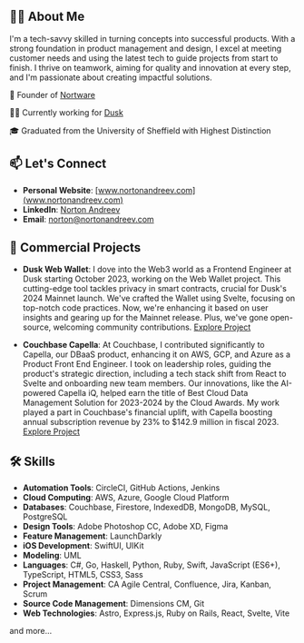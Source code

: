 
## 👨‍💼 About Me
I'm a tech-savvy skilled in turning concepts into successful products. With a strong foundation in product management and design, I excel at meeting customer needs and using the latest tech to guide projects from start to finish. I thrive on teamwork, aiming for quality and innovation at every step, and I'm passionate about creating impactful solutions.

🚀 Founder of [Nortware](www.nortware.ltd)

👨‍💻 Currently working for [Dusk](https://dusk.network)

🎓 Graduated from the University of Sheffield with Highest Distinction

## 📫 Let's Connect
- **Personal Website**: [www.nortonandreev.com](www.nortonandreev.com)
- **LinkedIn**: [Norton Andreev](https://www.linkedin.com/in/nortonandreev)
- **Email**: [norton@nortonandreev.com](mailto:norton@nortonandreev.com)

## 💼 Commercial Projects
- **Dusk Web Wallet**: 
I dove into the Web3 world as a Frontend Engineer at Dusk starting October 2023, working on the Web Wallet project. This cutting-edge tool tackles privacy in smart contracts, crucial for Dusk's 2024 Mainnet launch. We've crafted the Wallet using Svelte, focusing on top-notch code practices. Now, we're enhancing it based on user insights and gearing up for the Mainnet release. Plus, we've gone open-source, welcoming community contributions. [Explore Project](https://wallet.dusk.network)

- **Couchbase Capella**: 
At Couchbase, I contributed significantly to Capella, our DBaaS product, enhancing it on AWS, GCP, and Azure as a Product Front End Engineer. I took on leadership roles, guiding the product's strategic direction, including a tech stack shift from React to Svelte and onboarding new team members. Our innovations, like the AI-powered Capella iQ, helped earn the title of Best Cloud Data Management Solution for 2023-2024 by the Cloud Awards. My work played a part in Couchbase's financial uplift, with Capella boosting annual subscription revenue by 23% to $142.9 million in fiscal 2023. [Explore Project](https://capella.couchbase.com)

## 🛠 Skills
- **Automation Tools**: CircleCI, GitHub Actions, Jenkins
- **Cloud Computing**: AWS, Azure, Google Cloud Platform
- **Databases**: Couchbase, Firestore, IndexedDB, MongoDB, MySQL, PostgreSQL
- **Design Tools**: Adobe Photoshop CC, Adobe XD, Figma
- **Feature Management**: LaunchDarkly
- **iOS Development**: SwiftUI, UIKit
- **Modeling**: UML
- **Languages**: C#, Go, Haskell, Python, Ruby, Swift, JavaScript (ES6+), TypeScript, HTML5, CSS3, Sass
- **Project Management**: CA Agile Central, Confluence, Jira, Kanban, Scrum
- **Source Code Management**: Dimensions CM, Git
- **Web Technologies**: Astro, Express.js, Ruby on Rails, React, Svelte, Vite

and more...

